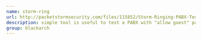 ```yaml
---
name: storm-ring
url: http://packetstormsecurity.com/files/115852/Storm-Ringing-PABX-Test-Tool.html
description: simple tool is useful to test a PABX with "allow guest" parameter set to "yes" (in this scenario an anonymous caller could place a call). URL : http://packetstormsecurity.com/files/115852/Storm-Ringing-PABX-Test-Tool.html Groups : blackarch blackarch-voip blackarch-scanner
group: blackarch
---
```

